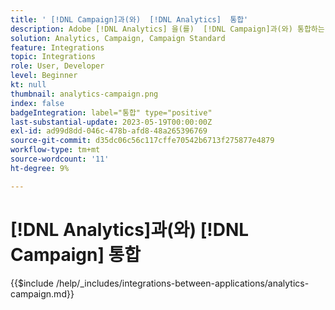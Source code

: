 ```yaml
---
title: ' [!DNL Campaign]과(와)  [!DNL Analytics]  통합'
description: Adobe [!DNL Analytics] 을(를)  [!DNL Campaign]과(와) 통합하는 방법을 알아보세요.
solution: Analytics, Campaign, Campaign Standard
feature: Integrations
topic: Integrations
role: User, Developer
level: Beginner
kt: null
thumbnail: analytics-campaign.png
index: false
badgeIntegration: label="통합" type="positive"
last-substantial-update: 2023-05-19T00:00:00Z
exl-id: ad99d8dd-046c-478b-afd8-48a265396769
source-git-commit: d35dc06c56c117cffe70542b6713f275877e4879
workflow-type: tm+mt
source-wordcount: '11'
ht-degree: 9%

---
```


# [!DNL Analytics]과(와) [!DNL Campaign] 통합

{{$include /help/_includes/integrations-between-applications/analytics-campaign.md}}
